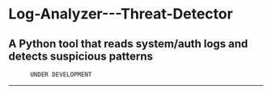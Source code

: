 # Log-Analyzer---Threat-Detector
A Python tool that reads system/auth logs and detects suspicious patterns
---

```
      UNDER DEVELOPMENT
```

---

